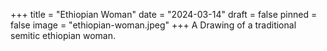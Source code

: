 +++
title = "Ethiopian Woman"
date = "2024-03-14"
draft = false
pinned = false
image = "ethiopian-woman.jpeg"
+++
A Drawing of a traditional semitic ethiopian woman.